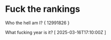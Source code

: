 # Fuck the rankings

Who the hell am I?
{ 12991826 }

What fucking year is it?
[ 2025-03-16T17:10:00Z ]
